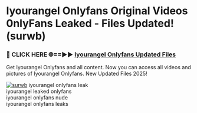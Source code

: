 # Iyourangel Onlyfans Original Videos 0nlyFans Leaked - Files Updated! (surwb)

<h3>🔴 CLICK HERE 🌐==►► <a href="https://tinyurl.com/3hn5wdd3" rel="nofollow">Iyourangel Onlyfans Updated Files</a></h3>

Get Iyourangel Onlyfans and all content. Now you can access all videos and pictures of Iyourangel Onlyfans. New Updated Files 2025!

[![surwb](https://i.imgur.com/4HnBqBT.gif)](https://tinyurl.com/3hn5wdd3)
iyourangel onlyfans leak<br>
iyourangel leaked onlyfans<br>
iyourangel onlyfans nude<br>
iyourangel onlyfans leaks